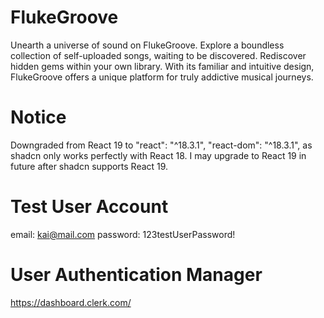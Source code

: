 # FlukeGroove
Unearth a universe of sound on FlukeGroove. Explore a boundless collection of self-uploaded songs, waiting to be discovered. Rediscover hidden gems within your own library. With its familiar and intuitive design, FlukeGroove offers a unique platform for truly addictive musical journeys.

# Notice
Downgraded from React 19 to "react": "^18.3.1", "react-dom": "^18.3.1", as shadcn only works perfectly with React 18. I may upgrade to React 19 in future after shadcn supports React 19.

# Test User Account
email: kai@mail.com
password: 123testUserPassword!

# User Authentication Manager
https://dashboard.clerk.com/